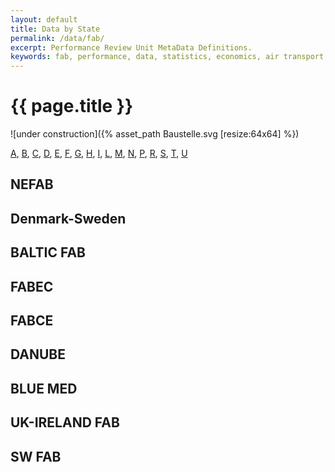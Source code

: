 ```yaml
---
layout: default
title: Data by State
permalink: /data/fab/
excerpt: Performance Review Unit MetaData Definitions.
keywords: fab, performance, data, statistics, economics, air transport, flights, europe, cost efficiency
---
```

<style type="text/css">
 span.go-to-top {
  font-size: x-small;
 }
</style>


# {{ page.title }}

 ![under construction]({% asset_path Baustelle.svg [resize:64x64] %})

<a name="top"></a>
<a href="top" class="back-to-top">Back to Top</a>

[A](#A),
[B](#B),
[C](#C),
[D](#D),
[E](#E),
[F](#F),
[G](#G),
[H](#H),
[I](#I),
[L](#L),
[M](#M),
[N](#N),
[P](#P),
[R](#R),
[S](#S),
[T](#T),
[U](#U)

<style type="text/css">
a.back-to-top {
display: none;
width: 60px;
height: 60px;
text-indent: -9999px;
position: fixed;
z-index: 999;
right: 20px;
bottom: 20px;
background: #27AE61 url({% asset_path up-arrow.png [resize:32x32] %}) no-repeat center 43%;
-webkit-border-radius: 30px;
-moz-border-radius: 30px;
border-radius: 30px;
}
</style>
<script>
// from http://html-tuts.com/back-to-top-button-jquery/
var amountScrolled = 300;

$(window).scroll(function() {
if ( $(window).scrollTop() > amountScrolled ) { $('a.back-to-top').fadeIn('slow');
} else { $('a.back-to-top').fadeOut('slow');
}});
$('a.back-to-top').click(function() {
	$('html, body').animate({
		scrollTop: 0
	}, 700);
	return false;
});
</script>



## NEFAB


## Denmark-Sweden


## BALTIC FAB


## FABEC


## FABCE


## DANUBE


## BLUE MED


## UK-IRELAND FAB


## SW FAB

